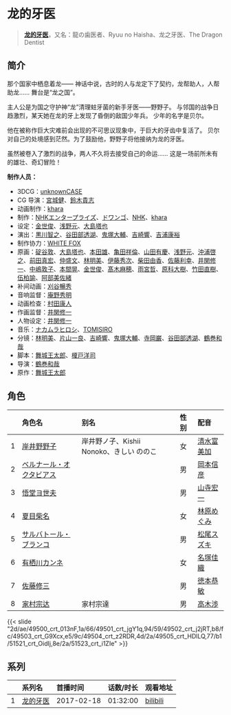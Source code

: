 # 龙的牙医


> <u>**[龙的牙医](https://bgm.tv/subject/191056)**</u>，又名：龍の歯医者、Ryuu no Haisha、龙之牙医、The Dragon Dentist

## 简介

那个国家中栖息着龙——
神话中说，古时的人与龙定下了契约，龙帮助人，人帮助龙……
舞台是“龙之国”。

主人公是为国之守护神“龙”清理蛀牙菌的新手牙医——野野子。
与邻国的战争日趋激烈，某天她在龙的牙上发现了昏倒的敌国少年兵。
少年的名字是贝尔。

他在被称作巨大灾难前会出现的不可思议现象中，于巨大的牙齿中复活了。
贝尔对自己的处境感到茫然。为了鼓励他，野野子将他接纳为龙的牙医。

虽然被卷入了激烈的战争，两人不久将去接受自己的命运……
这是一场前所未有的雄壮、奇幻冒险！

**制作人员：**
- 3DCG：[unknownCASE](https://bgm.tv/person/43269)
- CG 导演：[宮城健](https://bgm.tv/person/27571)、[鈴木貴志](https://bgm.tv/person/27570)
- 动画制作：[khara](https://bgm.tv/person/7444)
- 制作：[NHKエンタープライズ](https://bgm.tv/person/2874)、[ドワンゴ](https://bgm.tv/person/3023)、[NHK](https://bgm.tv/person/974)、[khara](https://bgm.tv/person/7444)
- 设定：[金世俊](https://bgm.tv/person/12519)、[浅野元](https://bgm.tv/person/27867)、[大島塔也](https://bgm.tv/person/20709)
- 演出：[黒川智之](https://bgm.tv/person/12912)、[谷田部透湖](https://bgm.tv/person/26922)、[鬼塚大輔](https://bgm.tv/person/26924)、[吉崎響](https://bgm.tv/person/19402)、[吉浦康裕](https://bgm.tv/person/3083)
- 制作协力：[WHITE FOX](https://bgm.tv/person/7512)
- 原画：[碇谷敦](https://bgm.tv/person/12343)、[大島塔也](https://bgm.tv/person/20709)、[本田雄](https://bgm.tv/person/1383)、[亀田祥倫](https://bgm.tv/person/8611)、[山田有慶](https://bgm.tv/person/23124)、[浅野元](https://bgm.tv/person/27867)、[沖浦啓之](https://bgm.tv/person/2061)、[前田真宏](https://bgm.tv/person/1105)、[仲盛文](https://bgm.tv/person/11504)、[林明美](https://bgm.tv/person/146)、[伊藤秀次](https://bgm.tv/person/11405)、[柴田由香](https://bgm.tv/person/3780)、[佐藤利幸](https://bgm.tv/person/3205)、[井関修一](https://bgm.tv/person/19403)、[中嶋敦子](https://bgm.tv/person/276)、[本間晃](https://bgm.tv/person/11790)、[金世俊](https://bgm.tv/person/12519)、[髙木麻穂](https://bgm.tv/person/41176)、[雨宮哲](https://bgm.tv/person/12578)、[原科大樹](https://bgm.tv/person/29954)、[竹田直樹](https://bgm.tv/person/16022)、[伍柏諭](https://bgm.tv/person/22689)、[阿部美佐緒](https://bgm.tv/person/11377)
- 补间动画：[刈谷暢秀](https://bgm.tv/person/41612)
- 音响监督：[庵野秀明](https://bgm.tv/person/94)
- 动画检查：[村田康人](https://bgm.tv/person/12996)
- 作画监督：[井関修一](https://bgm.tv/person/19403)
- 人物设定：[井関修一](https://bgm.tv/person/19403)
- 音乐：[ナカムラヒロシ](https://bgm.tv/person/10735)、[TOMISIRO](https://bgm.tv/person/14080)
- 分镜：[林明美](https://bgm.tv/person/146)、[片山一良](https://bgm.tv/person/197)、[吉崎響](https://bgm.tv/person/19402)、[鬼塚大輔](https://bgm.tv/person/26924)、[寺岡巌](https://bgm.tv/person/11592)、[谷田部透湖](https://bgm.tv/person/26922)、[鶴巻和哉](https://bgm.tv/person/410)
- 脚本：[舞城王太郎](https://bgm.tv/person/8709)、[榎戸洋司](https://bgm.tv/person/411)
- 导演：[鶴巻和哉](https://bgm.tv/person/410)
- 原作：[舞城王太郎](https://bgm.tv/person/8709)

## 角色

|     |   角色名   |   别名  | 性别 |  配音  |
|:--- |:------  |:----      |:---  |:--   |
| 1 | [岸井野野子](https://bgm.tv/character/49500) | 岸井野ノ子、Kishii Nonoko、きしい ののこ | 女 | [清水富美加](https://bgm.tv/person/16060) |
| 2 | [ベルナール・オクタビアス](https://bgm.tv/character/49501) |  | 男 | [岡本信彦](https://bgm.tv/person/4950) |
| 3 | [悟堂ヨ世夫](https://bgm.tv/character/49502) |  | 男 | [山寺宏一](https://bgm.tv/person/3914) |
| 4 | [夏目柴名](https://bgm.tv/character/49503) |  | 女 | [林原めぐみ](https://bgm.tv/person/3919) |
| 5 | [サルバトール・ブランコ](https://bgm.tv/character/49504) |  | 男 | [松尾スズキ](https://bgm.tv/person/4077) |
| 6 | [有栖川カンネ](https://bgm.tv/character/49505) |  | 女 | [名塚佳織](https://bgm.tv/person/3922) |
| 7 | [佐藤修三](https://bgm.tv/character/51521) |  | 男 | [徳本恭敏](https://bgm.tv/person/4817) |
| 8 | [家村宗达](https://bgm.tv/character/51523) | 家村宗達 | 男 | [高木渉](https://bgm.tv/person/3986) |

{{< slide "2d/ae/49500_crt_013nF,1a/66/49501_crt_jgY1q,94/59/49502_crt_j2jRT,b8/fc/49503_crt_G9Xcx,e5/9c/49504_crt_z2RDR,4d/2a/49505_crt_HDlLQ,77/b1/51521_crt_OidIj,8e/2a/51523_crt_i1ZIe" >}}

## 系列

|     |   系列名   |   首播时间  | 话数/时长  | 观看地址 |
|:---  |:------    |:----      |:---       |:---  |
| 1 |[龙的牙医](https://bgm.tv/subject/191056)| 2017-02-18 | 01:32:00 | [bilibili](https://www.bilibili.com/bangumi/play/ep102039)  |



